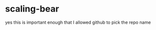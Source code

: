 scaling-bear
============

yes this is important enough that I allowed github to pick the repo name

